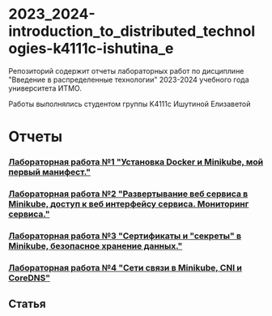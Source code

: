 # 2023_2024-introduction_to_distributed_technologies-k4111c-ishutina_e

Репозиторий содержит отчеты лабораторных работ по дисциплине "Введение в распределенные технологии" 2023-2024 учебного года университета ИТМО.

Работы выполнялись студентом группы K4111с Ишутиной Елизаветой

# Отчеты

### [Лабораторная работа №1 "Установка Docker и Minikube, мой первый манифест."](lab1/lab1_report.md)

### [Лабораторная работа №2 "Развертывание веб сервиса в Minikube, доступ к веб интерфейсу сервиса. Мониторинг сервиса."](lab2/lab2_report.md)

### [Лабораторная работа №3 "Сертификаты и "секреты" в Minikube, безопасное хранение данных."](lab3/lab3_report.md)

### [Лабораторная работа №4 "Сети связи в Minikube, CNI и CoreDNS"](lab4/lab4_report.md)

## Статья




